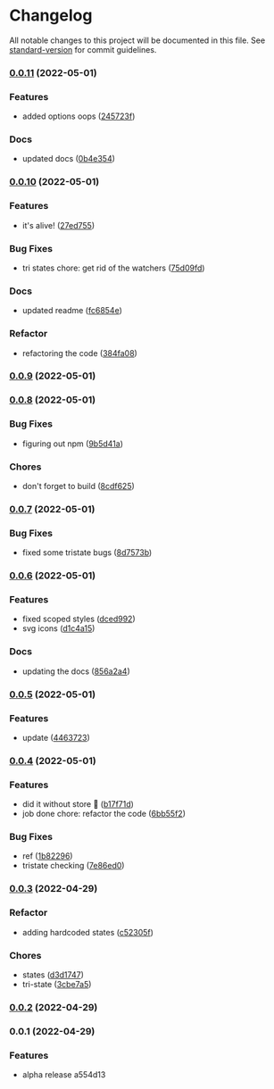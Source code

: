 # Changelog

All notable changes to this project will be documented in this file. See
[standard-version](https://github.com/conventional-changelog/standard-version)
for commit guidelines.

### [0.0.11](https://github.com/devastion/vue3-jstree-component/compare/v0.0.10...v0.0.11) (2022-05-01)

### Features

- added options oops
  ([245723f](https://github.com/devastion/vue3-jstree-component/commit/245723f55b705254d47b36b7dd3ef98839f45a38))

### Docs

- updated docs
  ([0b4e354](https://github.com/devastion/vue3-jstree-component/commit/0b4e3541a42e4d6f7bec67d0abc4821ade200683))

### [0.0.10](https://github.com/devastion/vue3-jstree-component/compare/v0.0.9...v0.0.10) (2022-05-01)

### Features

- it's alive!
  ([27ed755](https://github.com/devastion/vue3-jstree-component/commit/27ed755b115818a528441e0923f6854d9217ccbb))

### Bug Fixes

- tri states chore: get rid of the watchers
  ([75d09fd](https://github.com/devastion/vue3-jstree-component/commit/75d09fd25d2e99a631819a07e6ad3a6e7fcd08f9))

### Docs

- updated readme
  ([fc6854e](https://github.com/devastion/vue3-jstree-component/commit/fc6854ec65b5ebbe417bec65ef5a7cc3cd1e4193))

### Refactor

- refactoring the code
  ([384fa08](https://github.com/devastion/vue3-jstree-component/commit/384fa0801b5b36c0b1164a3ca4dff1b09f509b13))

### [0.0.9](https://github.com/devastion/vue3-jstree-component/compare/v0.0.8...v0.0.9) (2022-05-01)

### [0.0.8](https://github.com/devastion/vue3-jstree-component/compare/v0.0.7...v0.0.8) (2022-05-01)

### Bug Fixes

- figuring out npm
  ([9b5d41a](https://github.com/devastion/vue3-jstree-component/commit/9b5d41a6c507f71d34c3aec8dfa75bb6e226689d))

### Chores

- don't forget to build
  ([8cdf625](https://github.com/devastion/vue3-jstree-component/commit/8cdf625a3197150e51dc557d468c04bb910d238c))

### [0.0.7](https://github.com/devastion/vue3-jstree-component/compare/v0.0.6...v0.0.7) (2022-05-01)

### Bug Fixes

- fixed some tristate bugs
  ([8d7573b](https://github.com/devastion/vue3-jstree-component/commit/8d7573b5daf7219fa0299d61b87ff9ab6be2b027))

### [0.0.6](https://github.com/devastion/vue3-jstree-component/compare/v0.0.5...v0.0.6) (2022-05-01)

### Features

- fixed scoped styles
  ([dced992](https://github.com/devastion/vue3-jstree-component/commit/dced9924be7fb71dcca64601c41584bc15042b53))
- svg icons
  ([d1c4a15](https://github.com/devastion/vue3-jstree-component/commit/d1c4a15137f6f15d8e446bf56e2b5c1248d5ea66))

### Docs

- updating the docs
  ([856a2a4](https://github.com/devastion/vue3-jstree-component/commit/856a2a4fc307ff402156ff8000ab4794133aacfe))

### [0.0.5](https://github.com/devastion/vue3-jstree-component/compare/v0.0.4...v0.0.5) (2022-05-01)

### Features

- update
  ([4463723](https://github.com/devastion/vue3-jstree-component/commit/4463723f168064ac2e6676cf18874fc3bb06741d))

### [0.0.4](https://github.com/devastion/vue3-jstree-component/compare/v0.0.3...v0.0.4) (2022-05-01)

### Features

- did it without store 🚀
  ([b17f71d](https://github.com/devastion/vue3-jstree-component/commit/b17f71df9df2bec47c17a8d7a94cc52e62a19370))
- job done chore: refactor the code
  ([6bb55f2](https://github.com/devastion/vue3-jstree-component/commit/6bb55f2ca5b826dd2249200454ae67d8a79bcc3d))

### Bug Fixes

- ref
  ([1b82296](https://github.com/devastion/vue3-jstree-component/commit/1b822962320d609258b312f5554f2f86e410e5cf))
- tristate checking
  ([7e86ed0](https://github.com/devastion/vue3-jstree-component/commit/7e86ed0bfc99056f6d1a1ebe4a7b6aebaba37d02))

### [0.0.3](https://github.com/devastion/vue3-jstree-component/compare/v0.0.2...v0.0.3) (2022-04-29)

### Refactor

- adding hardcoded states
  ([c52305f](https://github.com/devastion/vue3-jstree-component/commit/c52305f677ce187d5ab4442881eba904557e7220))

### Chores

- states
  ([d3d1747](https://github.com/devastion/vue3-jstree-component/commit/d3d1747293dcc6a658d07a5f196d48c9a1bc778c))
- tri-state
  ([3cbe7a5](https://github.com/devastion/vue3-jstree-component/commit/3cbe7a50d50ebd9bcbe76636a767fd661277ba87))

### [0.0.2](https://github.com/devastion/vue3-jstree-component/compare/v0.0.1...v0.0.2) (2022-04-29)

### 0.0.1 (2022-04-29)

### Features

- alpha release a554d13
